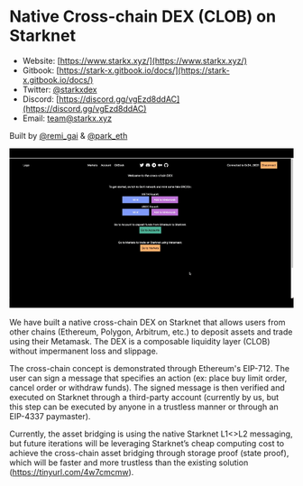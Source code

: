 # Native Cross-chain DEX (CLOB) on Starknet

* Website: [https://www.starkx.xyz/](https://www.starkx.xyz/)
* Gitbook: [https://stark-x.gitbook.io/docs/](https://stark-x.gitbook.io/docs/)
* Twitter: [@starkxdex](https://twitter.com/starkxdex)
* Discord: [https://discord.gg/vgEzd8ddAC](https://discord.gg/vgEzd8ddAC)
* Email: team@starkx.xyz

Built by [@remi_gai](https://twitter.com/remi_gai) & [@park_eth](https://twitter.com/park_eth)

![](./dexDemo-short.gif)

We have built a native cross-chain DEX on Starknet that allows users from other chains (Ethereum, Polygon, Arbitrum, etc.) to deposit assets and trade using their Metamask. The DEX is a composable liquidity layer (CLOB) without impermanent loss and slippage.

The cross-chain concept is demonstrated through Ethereum's EIP-712. The user can sign a message that specifies an action (ex: place buy limit order, cancel order or withdraw funds). The signed message is then verified and executed on Starknet through a third-party account (currently by us, but this step can be executed by anyone in a trustless manner or through an EIP-4337 paymaster).

Currently, the asset bridging is using the native Starknet L1<>L2 messaging, but future iterations will be leveraging Starknet’s cheap computing cost to achieve the cross-chain asset bridging through storage proof (state proof), which will be faster and more trustless than the existing solution (https://tinyurl.com/4w7cmcmw).
